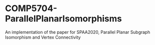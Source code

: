 # COMP5704-ParallelPlanarIsomorphisms
An implementation of the paper for SPAA2020, Parallel Planar Subgraph Isomorphism and Vertex Connectivity

